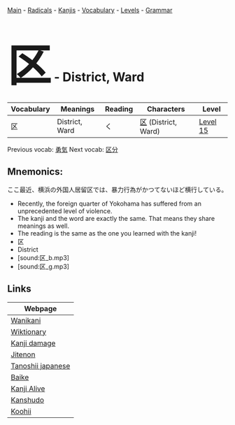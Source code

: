 <style> bigfont {font-size: 100px}</style>
[Main](../README.md) -
[Radicals](../radicals.md) -
[Kanjis](../kanjis.md) -
[Vocabulary](../vocabulary.md) -
[Levels](../levels.md) -
[Grammar](../grammar.md)
# <bigfont> 区</bigfont> - District, Ward 

| Vocabulary | Meanings | Reading | Characters | Level |
| --- | --- | --- | --- | --- |
| 区 | District, Ward | く |  [区](../kanjis/区.md) (District, Ward) | [Level 15](../levels/wk_level15.md) |

Previous vocab: [勇気](勇気.md) Next vocab: [区分](区分.md) 

## Mnemonics:
ここ最近、横浜の外国人居留区では、暴力行為がかつてないほど横行している。
* Recently, the foreign quarter of Yokohama has suffered from an unprecedented level of violence.
* The kanji and the word are exactly the same. That means they share meanings as well.
* The reading is the same as the one you learned with the kanji!
* 区
* District
* [sound:区_b.mp3]
* [sound:区_g.mp3]


## Links 

| Webpage |
| --- |
| [Wanikani          ](https://www.wanikani.com/kanji/区) |
| [Wiktionary        ](https://en.wiktionary.org/wiki/区) |
| [Kanji damage      ](http://www.kanjidamage.com/kanji/search?utf8=✓&q=区) |
| [Jitenon           ](https://jitenon.com/kanji/区) |
| [Tanoshii japanese ](https://www.tanoshiijapanese.com/dictionary/kanji.cfm?k=区) |
| [Baike             ](https://baike.baidu.com/item/区) |
| [Kanji Alive       ](https://app.kanjialive.com/区) |
| [Kanshudo          ](https://www.kanshudo.com/searchmn?q=区) |
| [Koohii            ](https://kanji.koohii.com/study/kanji/区) |
